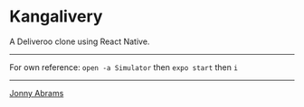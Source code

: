 # Kangalivery

A Deliveroo clone using React Native.

---

For own reference: `open -a Simulator` then `expo start` then `i`

--- 

[Jonny Abrams](https://github.com/jonnyabrams)